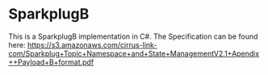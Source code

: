 # SparkplugB

This is a SparkplugB implementation in C#. The Specification can be found here:
https://s3.amazonaws.com/cirrus-link-com/Sparkplug+Topic+Namespace+and+State+ManagementV2.1+Apendix++Payload+B+format.pdf
